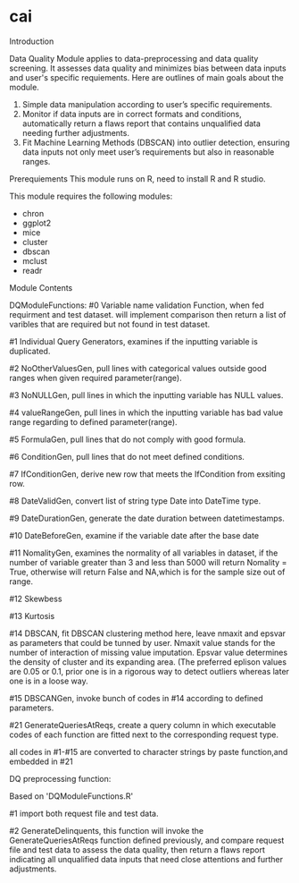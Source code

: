# cai
Introduction

Data Quality Module applies to data-preprocessing and data quality screening.
It assesses data quality and minimizes bias between data inputs and user's specific requiements.
Here are outlines of main goals about the module.
1)	Simple data manipulation according to user’s specific requirements.
2)	Monitor if data inputs are in correct formats and conditions, 
    automatically return a flaws report that contains unqualified data needing further adjustments. 
3)	Fit Machine Learning Methods (DBSCAN) into outlier detection, 
    ensuring data inputs not only meet user’s requirements but also in reasonable ranges.



Prerequiements
This module runs on R, need to install R and R studio.

This module requires the following modules:
* chron
* ggplot2
* mice
* cluster
* dbscan
* mclust
* readr



Module Contents

DQModuleFunctions:
#0 Variable name validation Function, when fed requirment and test dataset. 
will implement comparison then return a list of varibles that are required but not found in test dataset.

#1 Individual Query Generators, examines if the inputting variable is duplicated. 

#2 NoOtherValuesGen,  pull lines with categorical values outside good ranges when given required parameter(range). 

#3 NoNULLGen, pull lines in which the inputting variable has NULL values.

#4 valueRangeGen, pull lines in which the inputting variable has bad value range regarding to defined parameter(range).

#5 FormulaGen, pull lines that do not comply with good formula. 

#6 ConditionGen, pull lines that do not meet defined conditions. 

#7 IfConditionGen, derive new row that meets the IfCondition from exsiting row. 

#8 DateValidGen, convert list of string type Date into DateTime type.

#9 DateDurationGen, generate the date duration between datetimestamps.

#10 DateBeforeGen, examine if the variable date after the base date 

#11 NomalityGen, examines the normality of all variables in dataset, if the number of variable greater than 3 and less than 5000 will 
    return Nomality = True, otherwise will return False and NA,which is for the sample size out of range. 
    
#12 Skewbess 

#13 Kurtosis 

#14 DBSCAN, fit DBSCAN clustering method here, leave nmaxit and epsvar as parameters that could be tunned by user. Nmaxit value stands for the
    number of interaction of missing value imputation. Epsvar value determines the density of cluster and its expanding area. (The 
    preferred eplison values are 0.05 or 0.1, prior one is in a rigorous way to detect outliers whereas later one is in a loose way.
    
#15 DBSCANGen, invoke bunch of codes in #14 according to defined parameters.

#21 GenerateQueriesAtReqs, create a query column in which executable codes of each function are fitted next to the corresponding request type. 

all codes in #1-#15 are converted to character strings by paste function,and embedded in #21 





DQ preprocessing function:

Based on 'DQModuleFunctions.R'

#1 import both request file and test data. 

#2 GenerateDelinquents, this function will invoke the GenerateQueriesAtReqs function defined previously,
   and compare request file and test data to assess the data quality, then return a flaws report indicating all 
   unqualified data inputs that need close attentions and further adjustments.



